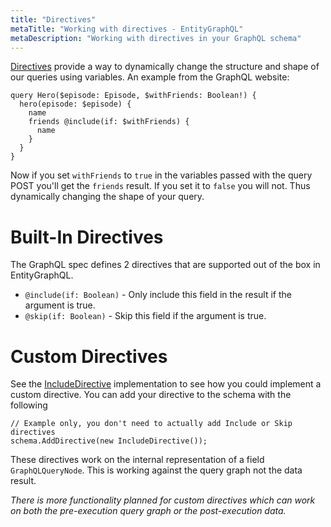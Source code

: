 ```yaml
---
title: "Directives"
metaTitle: "Working with directives - EntityGraphQL"
metaDescription: "Working with directives in your GraphQL schema"
---
```


[Directives](https://graphql.org/learn/queries/#directives) provide a way to dynamically change the structure and shape of our queries using variables. An example from the GraphQL website:

```
query Hero($episode: Episode, $withFriends: Boolean!) {
  hero(episode: $episode) {
    name
    friends @include(if: $withFriends) {
      name
    }
  }
}
```

Now if you set `withFriends` to `true` in the variables passed with the query POST you'll get the `friends` result. If you set it to `false` you will not. Thus dynamically changing the shape of your query.

# Built-In Directives

The GraphQL spec defines 2 directives that are supported out of the box in EntityGraphQL.
- `@include(if: Boolean)` - Only include this field in the result if the argument is true.
- `@skip(if: Boolean)` - Skip this field if the argument is true.

# Custom Directives

See the [IncludeDirective](https://github.com/lukemurray/EntityGraphQL/blob/master/src/EntityGraphQL/Directives/IncludeDirectiveProcessor.cs) implementation to see how you could implement a custom directive. You can add your directive to the schema with the following

```
// Example only, you don't need to actually add Include or Skip directives
schema.AddDirective(new IncludeDirective());
```

These directives work on the internal representation of a field `GraphQLQueryNode`. This is working against the query graph not the data result.

_There is more functionality planned for custom directives which can work on both the pre-execution query graph or the post-execution data._